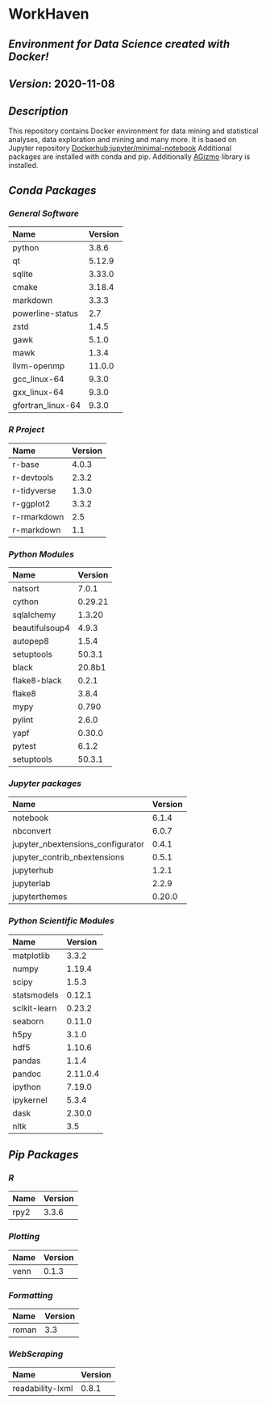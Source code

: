 
# WorkHaven

## _Environment for Data Science created with Docker!_

## _Version_: 2020-11-08

## _Description_

This repository contains Docker environment for data mining and statistical analyses, data exploration and mining and many more. It is based on Jupyter
repository
 [Dockerhub:jupyter/minimal-notebook](https://hub.docker.com/r/jupyter/minimal-notebook/)
Additional packages are installed with conda and pip.
Additionally [AGizmo](https://github.com/grzadr/agizmo) library is installed.

## _Conda Packages_

### _General Software_

|      Name      |     Version     |
|:---------------|:----------------|
|python|3.8.6|
|qt|5.12.9|
|sqlite|3.33.0|
|cmake|3.18.4|
|markdown|3.3.3|
|powerline-status|2.7|
|zstd|1.4.5|
|gawk|5.1.0|
|mawk|1.3.4|
|llvm-openmp|11.0.0|
|gcc_linux-64|9.3.0|
|gxx_linux-64|9.3.0|
|gfortran_linux-64|9.3.0|

### _R Project_

|      Name      |     Version     |
|:---------------|:----------------|
|r-base|4.0.3|
|r-devtools|2.3.2|
|r-tidyverse|1.3.0|
|r-ggplot2|3.3.2|
|r-rmarkdown|2.5|
|r-markdown|1.1|

### _Python Modules_

|      Name      |     Version     |
|:---------------|:----------------|
|natsort|7.0.1|
|cython|0.29.21|
|sqlalchemy|1.3.20|
|beautifulsoup4|4.9.3|
|autopep8|1.5.4|
|setuptools|50.3.1|
|black|20.8b1|
|flake8-black|0.2.1|
|flake8|3.8.4|
|mypy|0.790|
|pylint|2.6.0|
|yapf|0.30.0|
|pytest|6.1.2|
|setuptools|50.3.1|

### _Jupyter packages_

|      Name      |     Version     |
|:---------------|:----------------|
|notebook|6.1.4|
|nbconvert|6.0.7|
|jupyter_nbextensions_configurator|0.4.1|
|jupyter_contrib_nbextensions|0.5.1|
|jupyterhub|1.2.1|
|jupyterlab|2.2.9|
|jupyterthemes|0.20.0|

### _Python Scientific Modules_

|      Name      |     Version     |
|:---------------|:----------------|
|matplotlib|3.3.2|
|numpy|1.19.4|
|scipy|1.5.3|
|statsmodels|0.12.1|
|scikit-learn|0.23.2|
|seaborn|0.11.0|
|h5py|3.1.0|
|hdf5|1.10.6|
|pandas|1.1.4|
|pandoc|2.11.0.4|
|ipython|7.19.0|
|ipykernel|5.3.4|
|dask|2.30.0|
|nltk|3.5|

## _Pip Packages_

### _R_

|      Name      |     Version     |
|:---------------|:----------------|
|rpy2|3.3.6|

### _Plotting_

|      Name      |     Version     |
|:---------------|:----------------|
|venn|0.1.3|

### _Formatting_

|      Name      |     Version     |
|:---------------|:----------------|
|roman|3.3|

### _WebScraping_

|      Name      |     Version     |
|:---------------|:----------------|
|readability-lxml|0.8.1|

